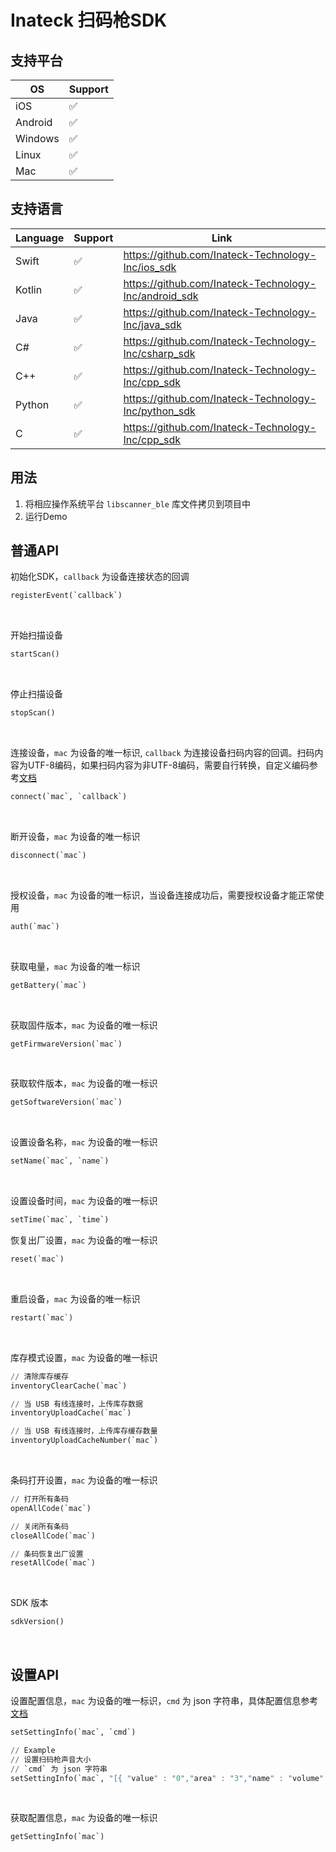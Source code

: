 # Inateck 扫码枪SDK

## 支持平台

| OS | Support |
| ------- | ------- |
| iOS | &#x2705; |
| Android | &#x2705; |
| Windows | &#x2705; |
| Linux | &#x2705; |
| Mac | &#x2705; |

## 支持语言
   
| Language | Support | Link |
| ------- | ------- | ------- |
| Swift | &#x2705; | https://github.com/Inateck-Technology-Inc/ios_sdk |
| Kotlin | &#x2705; | https://github.com/Inateck-Technology-Inc/android_sdk |
| Java | &#x2705; | https://github.com/Inateck-Technology-Inc/java_sdk |
| C# | &#x2705; | https://github.com/Inateck-Technology-Inc/csharp_sdk |
| C++ | &#x2705; | https://github.com/Inateck-Technology-Inc/cpp_sdk |
| Python | &#x2705; | https://github.com/Inateck-Technology-Inc/python_sdk |
| C | &#x2705; | https://github.com/Inateck-Technology-Inc/cpp_sdk |

## 用法
1. 将相应操作系统平台 `libscanner_ble` 库文件拷贝到项目中
2. 运行Demo

## 普通API  

初始化SDK，`callback` 为设备连接状态的回调

```python
registerEvent(`callback`)

```

<br>

开始扫描设备

```python
startScan()
```

<br>

停止扫描设备

```python
stopScan()
```

<br>

连接设备，`mac` 为设备的唯一标识, `callback` 为连接设备扫码内容的回调。扫码内容为UTF-8编码，如果扫码内容为非UTF-8编码，需要自行转换，自定义编码参考[文档](./code.md)

```python
connect(`mac`, `callback`)
```

<br>

断开设备，`mac` 为设备的唯一标识

```python
disconnect(`mac`)
```

<br>

授权设备，`mac` 为设备的唯一标识，当设备连接成功后，需要授权设备才能正常使用
```python
auth(`mac`)
```

<br>

获取电量，`mac` 为设备的唯一标识

```python
getBattery(`mac`)
```

<br>

获取固件版本，`mac` 为设备的唯一标识

```python
getFirmwareVersion(`mac`)
```

<br>

获取软件版本，`mac` 为设备的唯一标识

```python
getSoftwareVersion(`mac`)
```

<br>

设置设备名称，`mac` 为设备的唯一标识

```python
setName(`mac`, `name`)
```

<br>

设置设备时间，`mac` 为设备的唯一标识

```python
setTime(`mac`, `time`)
```

恢复出厂设置，`mac` 为设备的唯一标识

```python
reset(`mac`)
```

<br>

重启设备，`mac` 为设备的唯一标识

```python
restart(`mac`)
```

<br>

库存模式设置，`mac` 为设备的唯一标识

```python
// 清除库存缓存
inventoryClearCache(`mac`)

// 当 USB 有线连接时，上传库存数据
inventoryUploadCache(`mac`)

// 当 USB 有线连接时，上传库存缓存数量
inventoryUploadCacheNumber(`mac`)
```

<br>

条码打开设置，`mac` 为设备的唯一标识

```python
// 打开所有条码
openAllCode(`mac`)

// 关闭所有条码
closeAllCode(`mac`)

// 条码恢复出厂设置
resetAllCode(`mac`)
```

<br>

SDK 版本

```python
sdkVersion()
```

<br>

## 设置API

设置配置信息，`mac` 为设备的唯一标识，`cmd` 为 json 字符串，具体配置信息参考[文档](./zh_info.md)

```python
setSettingInfo(`mac`, `cmd`)

// Example
// 设置扫码枪声音大小
// `cmd` 为 json 字符串
setSettingInfo(`mac`, "[{ "value" : "0","area" : "3","name" : "volume" }]")
```

<br>


获取配置信息，`mac` 为设备的唯一标识

```python
getSettingInfo(`mac`)
```






